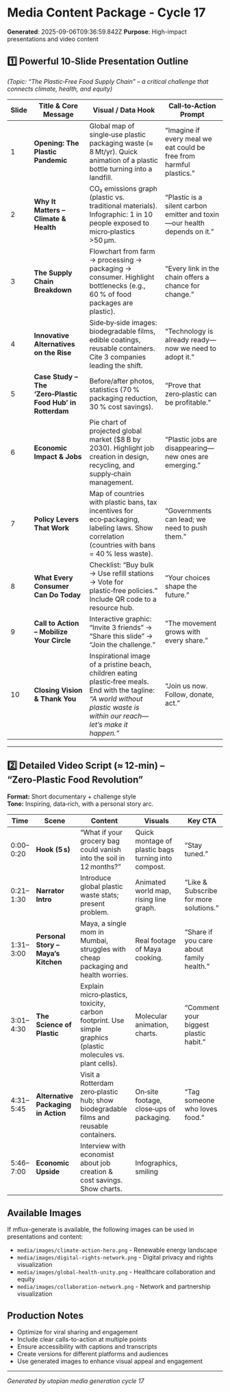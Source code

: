 # Media Content Package - Cycle 17

**Generated**: 2025-09-06T09:36:59.842Z
**Purpose**: High-impact presentations and video content

## 1️⃣ Powerful 10‑Slide Presentation Outline  
*(Topic: “The Plastic‑Free Food Supply Chain” – a critical challenge that connects climate, health, and equity)*  

| Slide | Title & Core Message | Visual / Data Hook | Call‑to‑Action Prompt |
|-------|----------------------|--------------------|------------------------|
| 1 | **Opening: The Plastic Pandemic** | Global map of single‑use plastic packaging waste (≈ 8 Mt/yr). Quick animation of a plastic bottle turning into a landfill. | “Imagine if every meal we eat could be free from harmful plastics.” |
| 2 | **Why It Matters – Climate & Health** | CO₂ emissions graph (plastic vs. traditional materials). Infographic: 1 in 10 people exposed to micro‑plastics >50 µm. | “Plastic is a silent carbon emitter and toxin—our health depends on it.” |
| 3 | **The Supply Chain Breakdown** | Flowchart from farm → processing → packaging → consumer. Highlight bottlenecks (e.g., 60 % of food packages are plastic). | “Every link in the chain offers a chance for change.” |
| 4 | **Innovative Alternatives on the Rise** | Side‑by‑side images: biodegradable films, edible coatings, reusable containers. Cite 3 companies leading the shift. | “Technology is already ready—now we need to adopt it.” |
| 5 | **Case Study – The ‘Zero‑Plastic Food Hub’ in Rotterdam** | Before/after photos, statistics (70 % packaging reduction, 30 % cost savings). | “Prove that zero‑plastic can be profitable.” |
| 6 | **Economic Impact & Jobs** | Pie chart of projected global market ($8 B by 2030). Highlight job creation in design, recycling, and supply‑chain management. | “Plastic jobs are disappearing—new ones are emerging.” |
| 7 | **Policy Levers That Work** | Map of countries with plastic bans, tax incentives for eco‑packaging, labeling laws. Show correlation (countries with bans = 40 % less waste). | “Governments can lead; we need to push them." |
| 8 | **What Every Consumer Can Do Today** | Checklist: “Buy bulk → Use refill stations → Vote for plastic‑free policies.” Include QR code to a resource hub. | “Your choices shape the future.” |
| 9 | **Call to Action – Mobilize Your Circle** | Interactive graphic: “Invite 3 friends” → “Share this slide” → “Join the challenge.” | “The movement grows with every share.” |
|10 | **Closing Vision & Thank You** | Inspirational image of a pristine beach, children eating plastic‑free meals. End with the tagline: *“A world without plastic waste is within our reach—let’s make it happen.”* | “Join us now. Follow, donate, act.” |

---

## 2️⃣ Detailed Video Script (≈ 12‑min) – “Zero‑Plastic Food Revolution”

**Format:** Short documentary + challenge style  
**Tone:** Inspiring, data‑rich, with a personal story arc.

| Time | Scene | Content | Visuals | Key CTA |
|------|-------|---------|---------|--------|
| 0:00–0:20 | **Hook (5 s)** | “What if your grocery bag could vanish into the soil in 12 months?” | Quick montage of plastic bags turning into compost. | “Stay tuned.” |
| 0:21–1:30 | **Narrator Intro** | Introduce global plastic waste stats; present problem. | Animated world map, rising line graph. | “Like & Subscribe for more solutions.” |
| 1:31–3:00 | **Personal Story – Maya’s Kitchen** | Maya, a single mom in Mumbai, struggles with cheap packaging and health worries. | Real footage of Maya cooking. | “Share if you care about family health.” |
| 3:01–4:30 | **The Science of Plastic** | Explain micro‑plastics, toxicity, carbon footprint. Use simple graphics (plastic molecules vs. plant cells). | Molecular animation, charts. | “Comment your biggest plastic habit.” |
| 4:31–5:45 | **Alternative Packaging in Action** | Visit a Rotterdam zero‑plastic hub; show biodegradable films and reusable containers. | On‑site footage, close‑ups of packaging. | “Tag someone who loves food.” |
| 5:46–7:00 | **Economic Upside** | Interview with economist about job creation & cost savings. Show charts. | Infographics, smiling

## Available Images
If mflux-generate is available, the following images can be used in presentations and content:
- `media/images/climate-action-hero.png` - Renewable energy landscape
- `media/images/digital-rights-network.png` - Digital privacy and rights visualization  
- `media/images/global-health-unity.png` - Healthcare collaboration and equity
- `media/images/collaboration-network.png` - Network and partnership visualization

## Production Notes
- Optimize for viral sharing and engagement
- Include clear calls-to-action at multiple points
- Ensure accessibility with captions and transcripts
- Create versions for different platforms and audiences
- Use generated images to enhance visual appeal and engagement

---
*Generated by utopian media generation cycle 17*
